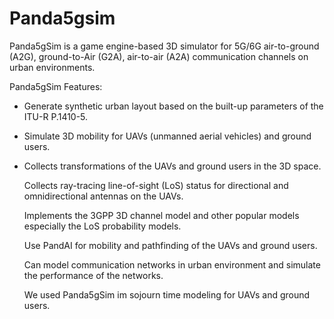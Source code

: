 # Panda5gsim
Panda5gSim is a game engine-based 3D simulator for 5G/6G air-to-ground (A2G), ground-to-Air (G2A), air-to-air (A2A) communication channels on urban environments. 

Panda5gSim Features:
* Generate synthetic urban layout based on the built-up parameters of the ITU-R P.1410-5.
* Simulate 3D mobility for UAVs (unmanned aerial vehicles) and ground users.

* Collects transformations of the UAVs and ground users in the 3D space.

    Collects ray-tracing line-of-sight (LoS) status for directional and omnidirectional antennas on the UAVs.

    Implements the 3GPP 3D channel model and other popular models especially the LoS probability models.

    Use PandAI for mobility and pathfinding of the UAVs and ground users.

    Can model communication networks in urban environment and simulate the performance of the networks.

    We used Panda5gSim im sojourn time modeling for UAVs and ground users.

    


